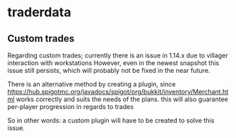 # traderdata

## Custom trades

Regarding custom trades; currently there is an issue in 1.14.x due to villager interaction with workstations
However, even in the newest snapshot this issue still persists, which will probably not be fixed in the near future.

There is an alternative method by creating a plugin, since <https://hub.spigotmc.org/javadocs/spigot/org/bukkit/inventory/Merchant.html> works
correctly and suits the needs of the plans. this will also guarantee per-player progression in regards to trades

So in other words: a custom plugin will have to be created to solve this issue.
